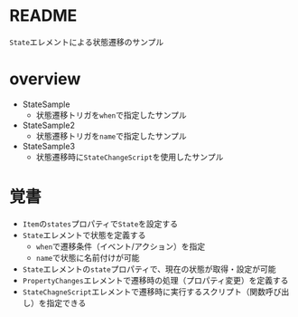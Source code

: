 # README

`State`エレメントによる状態遷移のサンプル

# overview

- StateSample
    - 状態遷移トリガを`when`で指定したサンプル
- StateSample2
    - 状態遷移トリガを`name`で指定したサンプル
- StateSample3
    - 状態遷移時に`StateChangeScript`を使用したサンプル

# 覚書

- `Item`の`states`プロパティで`State`を設定する
- `State`エレメントで状態を定義する
    - `when`で遷移条件（イベント/アクション）を指定
    - `name`で状態に名前付けが可能
- `State`エレメントの`state`プロパティで、現在の状態が取得・設定が可能
- `PropertyChanges`エレメントで遷移時の処理（プロパティ変更）を定義する
- `StateChagneScript`エレメントで遷移時に実行するスクリプト（関数呼び出し）を指定できる
